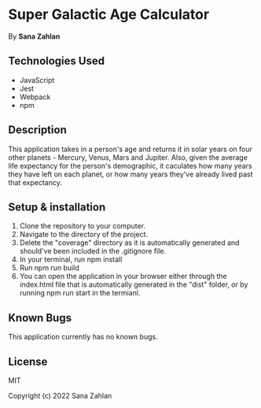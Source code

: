 # Super Galactic Age Calculator
By **Sana Zahlan** 

## Technologies Used  
* JavaScript 
* Jest
* Webpack
* npm

## Description 
This application takes in a person's age and returns it in solar years on four other planets - Mercury, Venus, Mars and Jupiter. Also, given the average life expectancy for the person's demographic, it caculates how many years they have left on each planet, or how many years they've already lived past that expectancy. 

## Setup & installation
1. Clone the repository to your computer.
2. Navigate to the directory of the project.
3. Delete the "coverage" directory as it is automatically generated and should've been included in the .gitignore file.
4. In your terminal, run npm install
5. Run npm run build 
6. You can open the application in your browser either through the index.html file that is automatically generated in the "dist" folder, or by running npm run start in the termianl.

## Known Bugs
This application currently has no known bugs.

## License 
MIT 

Copyright (c) 2022 Sana Zahlan 
